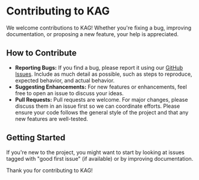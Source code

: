 # Contributing to KAG

We welcome contributions to KAG! Whether you're fixing a bug, improving documentation, or proposing a new feature, your help is appreciated.

## How to Contribute

- **Reporting Bugs:** If you find a bug, please report it using our [GitHub Issues](https://github.com/OpenSPG/KAG/issues). Include as much detail as possible, such as steps to reproduce, expected behavior, and actual behavior.
- **Suggesting Enhancements:** For new features or enhancements, feel free to open an issue to discuss your ideas.
- **Pull Requests:** Pull requests are welcome. For major changes, please discuss them in an issue first so we can coordinate efforts. Please ensure your code follows the general style of the project and that any new features are well-tested.

## Getting Started

If you're new to the project, you might want to start by looking at issues tagged with "good first issue" (if available) or by improving documentation.

Thank you for contributing to KAG!
